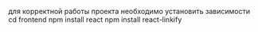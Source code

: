 для корректной работы проекта необходимо установить зависимости
cd frontend
npm install react
npm install react-linkify

